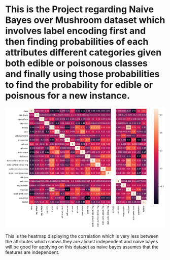 # This is the Project regarding Naive Bayes over Mushroom dataset which involves label encoding first and then finding probabilities of each attributes different categories given both edible or poisonous classes and finally using those probabilities to find the probability for edible or poisnous for a new instance.


![heatmap](Corr.png)

This is the heatmap displaying the correlation which is very less between the attributes which shows they are almost independent and naive bayes will be good for applying on this dataset as naive bayes assumes that the features are independent.